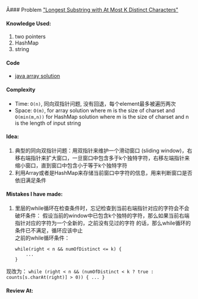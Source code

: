 Â### Problem  ["Longest Substring with At Most K Distinct Characters"](https://leetcode.com/problems/longest-substring-with-at-most-k-distinct-characters/description/)

#### Knowledge Used:
1. two pointers
2. HashMap
3. string

#### Code
- [java array solution](./Solution.java)

#### Complexity
- Time: `O(n)`, 同向双指针问题, 没有回退，每个element最多被遍历两次
- Space: `O(m)`, for array solution where m is the size of charset and `O(min(m,n))` for HashMap solution where m is the size of charset and n is the length of input string

#### Idea:
1. 典型的同向双指针问题：用双指针来维护一个滑动窗口 (sliding window)，右移右端指针来扩大窗口，一旦窗口中包含多于k个独特字符，右移左端指针来缩小窗口，直到窗口中包含小于等于k个独特字符
2. 利用Array或者是HashMap来存储当前窗口中字符的信息，用来判断窗口是否依旧满足条件

#### Mistakes I have made:
1. 里层的while循环在检查条件时，忘记检查到当前右端指针对应的字符会不会破坏条件：
假设当前的window中已包含k个独特的字符，那么如果当前右端指针对应的字符为一个全新的，之前没有见过的字符
的话，那么while循环的条件已不满足，循环应该中止  
之前的while循环条件：
    ```
    while(right < n && numOfDistinct <= k) {
        ...
    }
    ```
现改为：
    ```
    while (right < n && (numOfDistinct < k ? true : counts[s.charAt(right)] > 0)) {
        ...
    }
    ```

#### Review At:
